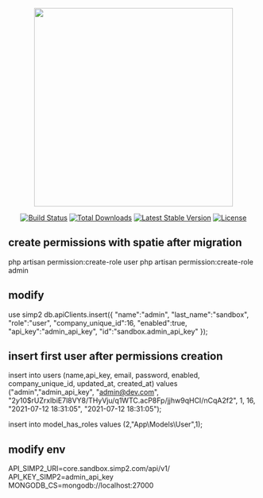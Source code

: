 <p align="center"><a href="https://laravel.com" target="_blank"><img src="https://raw.githubusercontent.com/laravel/art/master/logo-lockup/5%20SVG/2%20CMYK/1%20Full%20Color/laravel-logolockup-cmyk-red.svg" width="400"></a></p>

<p align="center">
<a href="https://travis-ci.org/laravel/framework"><img src="https://travis-ci.org/laravel/framework.svg" alt="Build Status"></a>
<a href="https://packagist.org/packages/laravel/framework"><img src="https://img.shields.io/packagist/dt/laravel/framework" alt="Total Downloads"></a>
<a href="https://packagist.org/packages/laravel/framework"><img src="https://img.shields.io/packagist/v/laravel/framework" alt="Latest Stable Version"></a>
<a href="https://packagist.org/packages/laravel/framework"><img src="https://img.shields.io/packagist/l/laravel/framework" alt="License"></a>
</p>

## create permissions with spatie after migration

php artisan permission:create-role user
php artisan permission:create-role admin

## modify
use simp2
db.apiClients.insert({    "name":"admin",    "last_name":"sandbox",    "role":"user",    "company_unique_id":16,    "enabled":true,    "api_key":"admin_api_key",    "id":"sandbox.admin_api_key" });

## insert first user after permissions creation

insert into users (name,api_key, email, password, enabled, company_unique_id, updated_at, created_at)
values ("admin","admin_api_key", "admin@dev.com", "$2y$10$rUZrxIbiE7l8VY8/THyVju/q1WTC.acP8Fp/jjhw9qHCI/nCqA2f2", 1, 16, "2021-07-12 18:31:05", "2021-07-12 18:31:05");

insert into model_has_roles values (2,"App\\Models\\User",1);

## modify env

API_SIMP2_URI=core.sandbox.simp2.com/api/v1/
API_KEY_SIMP2=admin_api_key
MONGODB_CS=mongodb://localhost:27000



